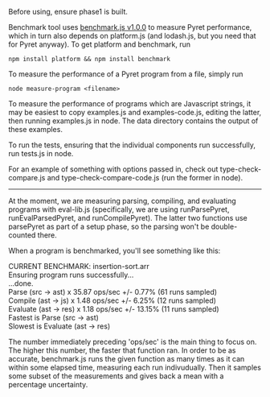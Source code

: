 Before using, ensure phase1 is built.


Benchmark tool uses [benchmark.js v1.0.0](http://benchmarkjs.com/) to measure Pyret performance, which in turn also depends on platform.js (and lodash.js, but you need that for Pyret anyway). To get platform and benchmark, run

`npm install platform && npm install benchmark`

To measure the performance of a Pyret program from a file, simply run

`node measure-program <filename>`

To measure the performance of programs which are Javascript strings, it may be easiest to copy examples.js and examples-code.js, editing the latter, then running examples.js in node. The data directory contains the output of these examples.

To run the tests, ensuring that the individual components run successfully, run tests.js in node.

For an example of something with options passed in, check out type-check-compare.js and type-check-compare-code.js (run the former in node).

-----------------------------------------------------------------

At the moment, we are measuring parsing, compiling, and evaluating programs with eval-lib.js (specifically, we are using runParsePyret, runEvalParsedPyret, and runCompilePyret). The latter two functions use parsePyret as part of a setup phase, so the parsing won't be double-counted there.

When a program is benchmarked, you'll see something like this:

CURRENT BENCHMARK: insertion-sort.arr  
Ensuring program runs successfully...  
...done.  
Parse    (src -> ast) x 35.87 ops/sec +/- 0.77% (61 runs sampled)  
Compile  (ast -> js)  x 1.48 ops/sec +/- 6.25% (12 runs sampled)  
Evaluate (ast -> res) x 1.18 ops/sec +/- 13.15% (11 runs sampled)  
Fastest is Parse    (src -> ast)  
Slowest is Evaluate (ast -> res)

The number immediately preceding 'ops/sec' is the main thing to focus on. The higher this number, the faster that function ran. In order to be as accurate, benchmark.js runs the given function as many times as it can within some elapsed time, measuring each run indivudually. Then it samples some subset of the measurements and gives back a mean with a percentage uncertainty.
